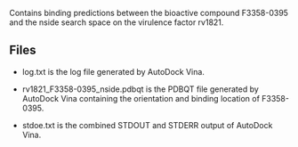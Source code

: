 Contains binding predictions between the bioactive compound F3358-0395 and the nside search space on the virulence factor rv1821.

## Files

- log.txt is the log file generated by AutoDock Vina.

- rv1821_F3358-0395_nside.pdbqt is the PDBQT file generated by AutoDock Vina containing the orientation and binding location of F3358-0395.

- stdoe.txt is the combined STDOUT and STDERR output of AutoDock Vina.

